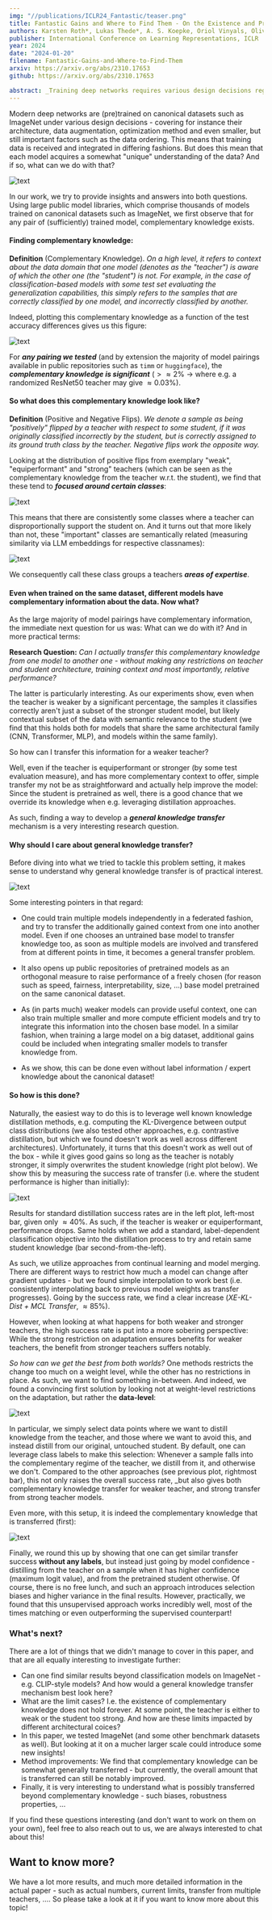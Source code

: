```yaml
---
img: "//publications/ICLR24_Fantastic/teaser.png"
title: Fantastic Gains and Where to Find Them - On the Existence and Prospect of General Knowledge Transfer
authors: Karsten Roth*, Lukas Thede*, A. S. Koepke, Oriol Vinyals, Olivier Henaff, Zeynep Akata
publisher: International Conference on Learning Representations, ICLR
year: 2024
date: "2024-01-20"
filename: Fantastic-Gains-and-Where-to-Find-Them
arxiv: https://arxiv.org/abs/2310.17653
github: https://arxiv.org/abs/2310.17653

abstract: _Training deep networks requires various design decisions regarding for instance their architecture, data augmentation, or optimization. In this work, we find these training variations to result in networks learning unique feature sets from the data. Using public model libraries comprising thousands of models trained on canonical datasets like ImageNet, we observe that for arbitrary pairings of pretrained models, one model extracts significant data context unavailable in the other -- independent of overall performance. Given any arbitrary pairing of pretrained models and no external rankings (such as separate test sets, e.g. due to data privacy), we investigate if it is possible to transfer such "complementary" knowledge from one model to another without performance degradation -- a task made particularly difficult as additional knowledge can be contained in stronger, equiperformant or weaker models. Yet facilitating robust transfer in scenarios agnostic to pretrained model pairings would unlock auxiliary gains and knowledge fusion from any model repository without restrictions on model and problem specifics - including from weaker, lower-performance models. This work therefore provides an initial, in-depth exploration on the viability of such general-purpose knowledge transfer. Across large-scale experiments, we first reveal the shortcomings of standard knowledge distillation techniques, and then propose a much more general extension through data partitioning for successful transfer between nearly all pretrained models, which we show can also be done unsupervised. Finally, we assess both the scalability and impact of fundamental model properties on successful model-agnostic knowledge transfer._
---
```


Modern deep networks are (pre)trained on canonical datasets such as ImageNet under various design decisions - covering for instance their architecture, data augmentation, optimization method and even smaller, but still important factors such as the data ordering. This means that training data is received and integrated in differing fashions. But does this mean that each model acquires a somewhat "unique" understanding of the data? And if so, what can we do with that?

![text](/publications/ICLR24_Fantastic/motivation_1.png)

In our work, we try to provide insights and answers into both questions. Using large public model libraries, which comprise thousands of models trained on canonical datasets such as ImageNet, we first observe that for any pair of (sufficiently) trained model, complementary knowledge exists.

#### Finding complementary knowledge:

__Definition__ (Complementary Knowledge). _On a high level, it refers to context about the data domain that one model (denotes as the "teacher") is aware of which the other one (the "student") is not. For example, in the case of classification-based models with some test set evaluating the generalization capabilities, this simply refers to the samples that are correctly classified by one model, and incorrectly classified by another._

Indeed, plotting this complementary knowledge as a function of the test accuracy differences gives us this figure:

![text](/publications/ICLR24_Fantastic/teaser.png)

For ___any pairing we tested___ (and by extension the majority of model pairings available in public repositories such as `timm` or `huggingface`), the ___complementary knowledge is significant___ ($>\approx 2\%$ $\rightarrow$ where e.g. a randomized ResNet50 teacher may give $\approx0.03\%$).

#### So what does this complementary knowledge look like?

__Definition__ (Positive and Negative Flips). _We denote a sample as being "positively" flipped by a teacher with respect to some student, if it was originally classified incorrectly by the student, but is correctly assigned to its ground truth class by the teacher. Negative flips work the opposite way._

Looking at the distribution of positive flips from exemplary "weak", "equiperformant" and "strong" teachers (which can be seen as the complementary knowledge from the teacher w.r.t. the student), we find that these tend to ___focused around certain classes___:

![text](/publications/ICLR24_Fantastic/knowledge_1.png)

This means that there are consistently some classes where a teacher can disproportionally support the student on. And it turns out that more likely than not, these "important" classes are semantically related (measuring similarity via LLM embeddings for respective classnames):

![text](/publications/ICLR24_Fantastic/knowledge_2.png)

We consequently call these class groups a teachers ___areas of expertise___.

#### Even when trained on the same dataset, different models have complementary information about the data. Now what?

As the large majority of model pairings have complementary information, the immediate next question for us was: What can we do with it? And in more practical terms: 

__Research Question:__ _Can I actually transfer this complementary knowledge from one model to another one - without making any restrictions on teacher and student architecture, training context and most importantly, relative performance?_

The latter is particularly interesting. As our experiments show, even when the teacher is weaker by a significant percentage, the samples it classifies correctly aren't just a subset of the stronger student model, but likely contextual subset of the data with semantic relevance to the student (we find that this holds both for models that share the same architectural family (CNN, Transformer, MLP), and models within the same family).

So how can I transfer this information for a weaker teacher?

Well, even if the teacher is equiperformant or stronger (by some test evaluation measure), and has more complementary context to offer, simple transfer my not be as straightforward and actually help improve the model: Since the student is pretrained as well, there is a good chance that we override its knowledge when e.g. leveraging distillation approaches. 

As such, finding a way to develop a ___general knowledge transfer___ mechanism is a very interesting research question.

#### Why should I care about general knowledge transfer?

Before diving into what we tried to tackle this problem setting, it makes sense to understand why general knowledge transfer is of practical interest.

![text](/publications/ICLR24_Fantastic/advantages_1.png)

Some interesting pointers in that regard:

* One could train multiple models independently in a federated fashion, and try to transfer the additionally gained context from one into another model. Even if one chooses an untrained base model to transfer knowledge too, as soon as multiple models are involved and transfered from at different points in time, it becomes a general transfer problem.

* It also opens up public repositories of pretrained models as an orthogonal measure to raise performance of a freely chosen (for reason such as speed, fairness, interpretability, size, ...) base model pretrained on the same canonical dataset.

* As (in parts much) weaker models can provide useful context, one can also train multiple smaller and more compute efficient models and try to integrate this information into the chosen base model. In a similar fashion, when training a large model on a big dataset, additional gains could be included when integrating smaller models to transfer knowledge from.

* As we show, this can be done even without label information / expert knowledge about the canonical dataset!

#### So how is this done?

Naturally, the easiest way to do this is to leverage well known knowledge distillation methods, e.g. computing the KL-Divergence between output class distributions (we also tested other approaches, e.g. contrastive distillation, but which we found doesn't work as well across different architectures). Unfortunately, it turns that this doesn't work as well out of the box - while it gives good gains so long as the teacher is notably stronger, it simply overwrites the student knowledge (right plot below). We show this by measuring the success rate of transfer (i.e. where the student performance is higher than initially):

![text](/publications/ICLR24_Fantastic/transfer_results.png)

Results for standard distillation success rates are in the left plot, left-most bar, given only $\approx40\%$.
As such, if the teacher is weaker or equiperformant, performance drops. Same holds when we add a standard, label-dependent classification objective into the distillation process to try and retain same student knowledge (bar second-from-the-left).

As such, we utilize approaches from continual learning and model merging. There are different ways to restrict how much a model can change after gradient updates - but we found simple interpolation to work best (i.e. consistently interpolating back to previous model weights as transfer progresses). Going by the success rate, we find a clear increase (_XE-KL-Dist + MCL Transfer_, $\approx85\%$).

However, when looking at what happens for both weaker and stronger teachers, the high success rate is put into a more sobering perspective: While the strong restriction on adaptation ensures benefits for weaker teachers, the benefit from stronger teachers suffers notably.

_So how can we get the best from both worlds?_ One methods restricts the change too much on a weight level, while the other has no restrictions in place. As such, we want to find something in-between. And indeed, we found a convincing first solution by looking not at weight-level restrictions on the adaptation, but rather the __data-level__:

![text](/publications/ICLR24_Fantastic/arch.png)

In particular, we simply select data points where we want to distill knowledge from the teacher, and those where we want to avoid this, and instead distill from our original, untouched student. By default, one can leverage class labels to make this selection: Whenever a sample falls into the complementary regime of the teacher, we distill from it, and otherwise we don't. Compared to the other approaches (see previous plot, rightmost bar), this not only raises the overall success rate, _but also gives both complementary knowledge transfer for weaker teacher, and strong transfer from strong teacher models.

Even more, with this setup, it is indeed the complementary knowledge that is transferred (first):

![text](/publications/ICLR24_Fantastic/complementary_transfer.png)

Finally, we round this up by showing that one can get similar transfer success __without any labels__, but instead just going by model confidence - distilling from the teacher on a sample when it has higher confidence (maximum logit value), and from the pretrained student otherwise. Of course, there is no free lunch, and such an approach introduces selection biases and higher variance in the final results. However, practically, we found that this unsupervised approach works incredibly well, most of the times matching or even outperforming the supervised counterpart!

### What's next?

There are a lot of things that we didn't manage to cover in this paper, and that are all equally interesting to investigate further:

* Can one find similar results beyond classification models on ImageNet - e.g. CLIP-style models? And how would a general knowledge transfer mechanism best look here?
* What are the limit cases? I.e. the existence of complementary knowledge does not hold forever. At some point, the teacher is either to weak or the student too strong. And how are these limits impacted by different architectural coices?
* In this paper, we tested ImageNet (and some other benchmark datasets as well). But looking at it on a mucher larger scale could introduce some new insights!
* Method improvements: We find that complementary knowledge can be somewhat generally transferred - but currently, the overall amount that is transferred can still be notably improved.
* Finally, it is very interesting to understand what is possibly transferred beyond complementary knowledge - such biases, robustness properties, ...

If you find these questions interesting (and don't want to work on them on your own), feel free to also reach out to us, we are always interested to chat about this!

## Want to know more?

We have a lot more results, and much more detailed information in the actual paper - such as actual numbers, current limits, transfer from multiple teachers, .... So please take a look at it if you want to know more about this topic!